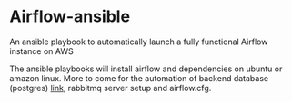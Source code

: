 # Airflow-ansible
An ansible playbook to automatically launch a fully functional Airflow instance on AWS

The ansible playbooks will install airflow and dependencies on ubuntu or amazon linux. More to come for the automation of backend database (postgres) [link](http://blog.apcelent.com/using-ansible-to-set-up-postgresql.html), rabbitmq server setup and airflow.cfg.
